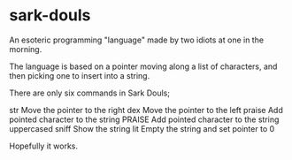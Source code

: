 # sark-douls
An esoteric programming "language" made by two idiots at one in the morning. 

The language is based on a pointer moving along a list of characters, and then picking one to insert into a string.

There are only six commands in Sark Douls;

str        	Move the pointer to the right
dex	        Move the pointer to the left
praise    	Add pointed character to the string
PRAISE    	Add pointed character to the string uppercased
sniff     	Show the string
lit	        Empty the string and set pointer to 0

Hopefully it works.
